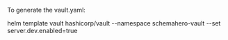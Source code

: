 To generate the vault.yaml:

helm template vault hashicorp/vault --namespace schemahero-vault --set server.dev.enabled=true